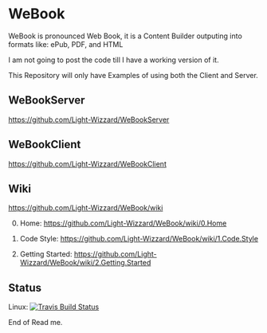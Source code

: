 # WeBook
WeBook is pronounced Web Book, it is a Content Builder outputing into formats like: ePub, PDF, and HTML

I am not going to post the code till I have a working version of it.

This Repository will only have Examples of using both the Client and Server.


## WeBookServer

https://github.com/Light-Wizzard/WeBookServer

## WeBookClient

https://github.com/Light-Wizzard/WeBookClient

## Wiki

https://github.com/Light-Wizzard/WeBook/wiki

0. Home:
https://github.com/Light-Wizzard/WeBook/wiki/0.Home

1. Code Style:
https://github.com/Light-Wizzard/WeBook/wiki/1.Code.Style

2. Getting Started:
https://github.com/Light-Wizzard/WeBook/wiki/2.Getting.Started


## Status

Linux: [![Travis Build Status](https://travis-ci.org/Light-Wizzard/WeBookServer.svg?branch=master)](https://travis-ci.org/Light-Wizzard/WeBookServer)

End of Read me.
